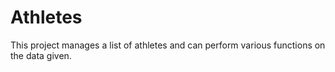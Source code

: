 # Athletes
This project manages a list of athletes and can perform various functions on the data given.
